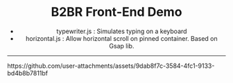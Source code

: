 <div align="center">
<h1>B2BR Front-End Demo</h1>
  <ul>
    <li>typewriter.js : Simulates typing on a keyboard</li>
    <li>horizontal.js : Allow horizontal scroll on pinned container. Based on Gsap lib.</li>
  </ul>

</div>
<hr align="center">
https://github.com/user-attachments/assets/9dab8f7c-3584-4fc1-9133-bd4b8b7811bf

